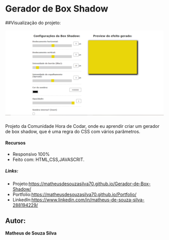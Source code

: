 # Gerador de Box Shadow

##Visualização do projeto: 
<br/>
<br/>
![README.md](https://github.com/MatheusdeSouzaSilva70/Gerador-de-Box-Shadow/blob/main/img/img%20do%20projeto(1).png)

### 
Projeto da Comunidade Hora de Codar, onde eu aprendir criar um gerador de box shadow, que é uma regra do CSS com vários parâmetros.

#### Recursos
- Responsivo 100%
- Feito com: HTML,CSS,JAVASCRIT.


##### Links:
- Projeto:https://matheusdesouzasilva70.github.io/Gerador-de-Box-Shadow/
- Portfolio:https://matheusdesouzasilva70.github.io/Portfolio/
- LinkedIn:https://www.linkedin.com/in/matheus-de-souza-silva-288194229/

## Autor:
**Matheus de Souza Silva**
